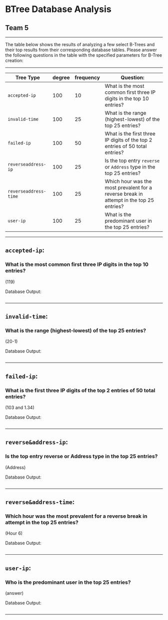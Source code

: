 # BTree Database Analysis
## Team 5
<hr/>

The table below shows the results of analyzing a few select B-Trees and their top results from
their corresponding database tables.  Please answer the following questions in the table with
the specified parameters for B-Tree creation:

<hr/>

| Tree Type             | degree |  frequency | Question:                                                                                           |
|-----------------------|--------|-----------|-----------------------------------------------------------------------------------------------------|
| `accepted-ip`         | 100    |  10        | What is the most common first three IP digits in the top 10 entries?                                |
| `invalid-time`        | 100    |  25        | What is the range (highest-lowest) of the top 25 entries?                                           |
| `failed-ip`           | 100    |  50        | What is the first three IP digits of the top 2 entries of 50 total entries?                         |
| `reverseaddress-ip`   | 100    |  25        | Is the top entry `reverse` or `Address` type in the top 25 entries?                                 |
| `reverseaddress-time` | 100    |  25        | Which hour was the most prevalent for a reverse break in attempt in the top 25 entries?             |
| `user-ip`             | 100    |  25        | What is the predominant user in the top 25 entries?                                                 |

<hr/>

## `accepted-ip`:  

### What is the most common first three IP digits in the top 10 entries?

(119)

Database Output:
```bash

```
<hr/>

## `invalid-time`:

### What is the range (highest-lowest) of the top 25 entries?

(20-1)

Database Output:
```bash

```
<hr/>

## `failed-ip`:

### What is the first three IP digits of the top 2 entries of 50 total entries?

(103 and 1.34)

Database Output:
```bash

```
<hr/>

## `reverse&address-ip`:

### Is the top entry reverse or Address type in the top 25 entries?

(Address)

Database Output:
```bash

```
<hr/>

## `reverse&address-time`:  

### Which hour was the most prevalent for a reverse break in attempt in the top 25 entries?

(Hour 6)

Database Output:
```bash

```
<hr/>

## `user-ip`: 

### Who is the predominant user in the top 25 entries?

(answer)

Database Output:
```bash

```
<hr/>


